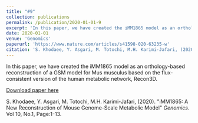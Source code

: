 ```yaml
---
title: "#9"
collection: publications
permalink: /publication/2020-01-01-9
excerpt: 'In this paper, we have created the iMM1865 model as an orthology-based reconstruction of a GSM model for Mus musculus based on the flux-consistent version of the human metabolic network, Recon3D.'
date: 2020-01-01
venue: 'Genomics'
paperurl: 'https://www.nature.com/articles/s41598-020-63235-w'
citation: 'S. Khodaee, Y. Asgari, M. Totochi, M.H. Karimi-Jafari, (2020). &quot;iMM1865: A New Reconstruction of Mouse Genome-Scale Metabolic Model&quot; <i>Genomics</i>. Vol 10, No.1, Page:1-13'
---
```

In this paper, we have created the iMM1865 model as an orthology-based reconstruction of a GSM model for Mus musculus based on the flux-consistent version of the human metabolic network, Recon3D.

[Download paper here](https://www.nature.com/articles/s41598-020-63235-w)

S. Khodaee, Y. Asgari, M. Totochi, M.H. Karimi-Jafari, (2020). "iMM1865: A New Reconstruction of Mouse Genome-Scale Metabolic Model" <i>Genomics</i>. Vol 10, No.1, Page:1-13.
